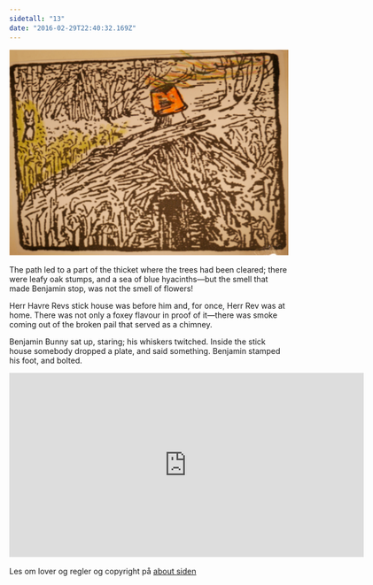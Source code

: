 ```yaml
---
sidetall: "13"
date: "2016-02-29T22:40:32.169Z"
---
```


![Geir Gliser'n Grevling & Herr Havre Rev](./10_2_Geir.png)

The path led to a part of the thicket where the trees had been cleared; there were leafy oak stumps, and a sea of blue hyacinths—but the smell that made Benjamin stop, was not the smell of flowers!


Herr Havre Revs stick house was before him and, for once, Herr Rev was at home. There was not only a foxey flavour in proof of it—there was smoke coming out of the broken pail that served as a chimney.

Benjamin Bunny sat up, staring; his whiskers twitched. Inside the stick house somebody dropped a plate, and said something. Benjamin stamped his foot, and bolted.

<iframe src="https://docs.google.com/forms/d/e/1FAIpQLSdaU1qxlU76iRXUClnxtVycECOt0wqjnCQ8tT6mIzPJxbwDUg/viewform?embedded=true" width="640" height="333" frameborder="0" marginheight="0" marginwidth="0">Loading...</iframe>


<!-- ##Her er dine tegninger:

![XX_side_x_](./x.png)

![XX_side_x_](./x.png)

![XX_side_x_](./x.png)


##Tusen takk
for at du var dugnadsdeltager og lastet opp en tegning til vår felles [Gatsby barnebokbutikk](https://www.gatsbyjs.org/tutorial/).

Hilsen Lillian 🦄 og Ola 😺 i laboraturiet i det bittelille Hvite Hus på Rodeløkka, Oslo, Norway, Earth, next to Venus.

Last opp en tegning til, men husk at Lillian 🦄 og Ola 😺 må lime inn tegningen din før den blir synlig på internett.


<iframe src="https://docs.google.com/forms/d/e/1FAIpQLSdaU1qxlU76iRXUClnxtVycECOt0wqjnCQ8tT6mIzPJxbwDUg/viewform?embedded=true" width="640" height="668" frameborder="0" marginheight="0" marginwidth="0">Loading...</iframe>
-->
Les om lover og regler og copyright
på [about siden](/about/)


